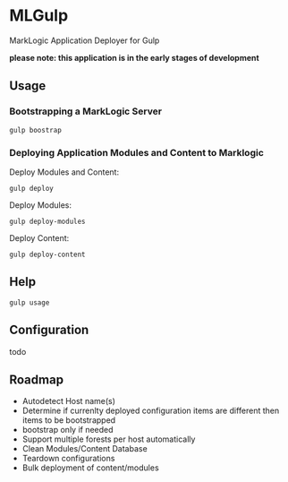 # MLGulp
MarkLogic Application Deployer for Gulp

**please note: this application is in the early stages of development**

## Usage

### Bootstrapping a MarkLogic Server
    gulp boostrap

### Deploying Application Modules and Content to Marklogic
Deploy Modules and Content:

    gulp deploy

Deploy Modules:

    gulp deploy-modules

Deploy Content:

    gulp deploy-content


## Help
    gulp usage

## Configuration
todo

## Roadmap
* Autodetect Host name(s)
* Determine if currenlty deployed configuration items are different then items to be bootstrapped
 * bootstrap only if needed
* Support multiple forests per host automatically
* Clean Modules/Content Database
* Teardown configurations
* Bulk deployment of content/modules
